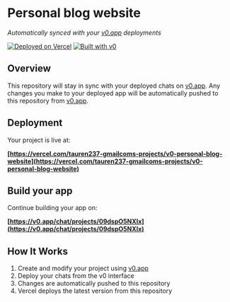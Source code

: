 # Personal blog website

*Automatically synced with your [v0.app](https://v0.app) deployments*

[![Deployed on Vercel](https://img.shields.io/badge/Deployed%20on-Vercel-black?style=for-the-badge&logo=vercel)](https://vercel.com/tauren237-gmailcoms-projects/v0-personal-blog-website)
[![Built with v0](https://img.shields.io/badge/Built%20with-v0.app-black?style=for-the-badge)](https://v0.app/chat/projects/09dspO5NXIx)

## Overview

This repository will stay in sync with your deployed chats on [v0.app](https://v0.app).
Any changes you make to your deployed app will be automatically pushed to this repository from [v0.app](https://v0.app).

## Deployment

Your project is live at:

**[https://vercel.com/tauren237-gmailcoms-projects/v0-personal-blog-website](https://vercel.com/tauren237-gmailcoms-projects/v0-personal-blog-website)**

## Build your app

Continue building your app on:

**[https://v0.app/chat/projects/09dspO5NXIx](https://v0.app/chat/projects/09dspO5NXIx)**

## How It Works

1. Create and modify your project using [v0.app](https://v0.app)
2. Deploy your chats from the v0 interface
3. Changes are automatically pushed to this repository
4. Vercel deploys the latest version from this repository
